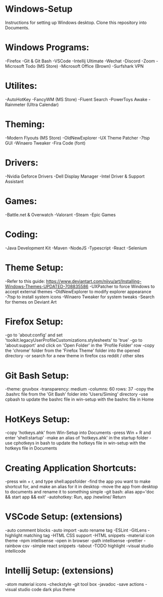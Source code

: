 # Windows-Setup

Instructions for setting up Windows desktop. Clone this repository into Documents.

# Windows Programs:

-Firefox
-Git & Git Bash
-VSCode
-Intellij Ultimate
-Wechat
-Discord
-Zoom
-Microsoft Todo (MS Store)
-Microsoft Office (Brown)
-Surfshark VPN

# Utilites:

-AutoHotKey
-FancyWM (MS Store)
-Fluent Search
-PowerToys Awake
-Rainmeter (Ultra Calendar)

# Theming:

-Modern Flyouts (MS Store)
-OldNewExplorer
-UX Theme Patcher
-7tsp GUI
-Winaero Tweaker
-Fira Code (font)

# Drivers:

-Nvidia Geforce Drivers
-Dell Display Manager
-Intel Driver & Support Assistant

# Games:

-Battle.net & Overwatch
-Valorant
-Steam
-Epic Games

# Coding:

-Java Development Kit
-Maven
-NodeJS
-Typescript
-React
-Selenium

# Theme Setup:

-Refer to this guide: https://www.deviantart.com/niivu/art/Installing-Windows-Themes-UPDATED-708835586
-UXPatcher to force Windows to accept external themes
-OldNewExplorer to modify explorer appearance
-7tsp to install system icons
-Winaero Tweaker for system tweaks
-Search for themes on Deviant Art

# Firefox Setup:

-go to 'about:config' and set 'toolkit.legacyUserProfileCustomizations.stylesheets' to 'true'
-go to 'about:support' and click on 'Open Folder' in the 'Profile Folder' row
-copy the 'chrome' folder from the 'Firefox Theme' folder into the opened directory
-or search for a new theme in firefox css reddit / other sites

# Git Bash Setup:

-theme: gruvbox
-transparency: medium
-columns: 60 rows: 37
-copy the .bashrc file from the 'Git Bash' folder into 'Users/Siming' directory
-use cpbash to update the bashrc file in win-setup with the bashrc file in Home

# HotKeys Setup:

-copy 'hotkeys.ahk' from Win-Setup into Documents
-press Win + R and enter 'shell:startup'
-make an alias of 'hotkeys.ahk' in the startup folder
-use cphotkeys in bash to update the hotkeys file in win-setup with the hotkeys file in Documents

# Creating Application Shortcuts:

-press win + r, and type shell:appsfolder
-find the app you want to make shortcut for, and make an alias for it in desktop
-move the app from desktop to documents and rename it to something simple
-git bash: alias app='doc && start app && exit'
-autohotkey: Run, app /newline/ Return

# VSCode Setup: (extensions)

-auto comment blocks
-auto import
-auto rename tag
-ESLint
-GitLens
-highlight matching tag
-HTML CSS support
-HTML snippets
-material icon theme
-npm intellisense
-open in browser
-path intellisense
-prettier
-rainbow csv
-simple react snippets
-tabout
-TODO highlight
-visual studio intellicode

# Intellij Setup: (extensions)

-atom material icons
-checkstyle
-git tool box
-javadoc
-save actions
-visual studio code dark plus theme
